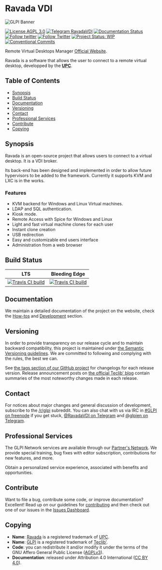 # Ravada VDI

![GLPI Banner](https://user-images.githubusercontent.com/29282308/31666160-8ad74b1a-b34b-11e7-839b-043255af4f58.png)

[![License AGPL 3.0](https://img.shields.io/badge/License-AGPL%203.0-blue.svg)](https://github.com/pluginsGLPI/ravada/blob/develop/LICENSE.md)
[![Telegram RavadaVDI](https://img.shields.io/badge/Telegram-RavadaVDI-43BC9C.svg)](https://t.me/ravadavdi)
[![Documentation Status](https://readthedocs.org/projects/ravada/badge/?version=latest)](http://ravada.readthedocs.io/en/latest/?badge=latest)
[![Follow twitter](https://img.shields.io/twitter/follow/ravada_vdi.svg?style=social&label=Twitter&style=flat-square)](https://twitter.com/ravada_vdi)
[![Follow Twitter](https://img.shields.io/badge/Twitter-GLPI%20Project-26A2FA.svg)](https://twitter.com/GLPI_PROJECT)
[![Project Status: WIP](http://www.repostatus.org/badges/latest/concept.svg)](http://www.repostatus.org/#concept)
[![Conventional Commits](https://img.shields.io/badge/Conventional%20Commits-1.0.0-yellow.svg)](https://conventionalcommits.org)

Remote Virtual Desktops Manager [Official Website](https://ravada.upc.edu/).

Ravada is a software that allows the user to connect to a remote virtual desktop, developped by the **[UPC](https://github.com/upc)**.

## Table of Contents

* [Synopsis](#synopsis)
* [Build Status](#build-status)
* [Documentation](#documentation)
* [Versioning](#versioning)
* [Contact](#contact)
* [Professional Services](#professional-services)
* [Contribute](#contribute)
* [Copying](#copying)

## Synopsis

Ravada is an open-source project that allows users to connect to a virtual desktop. It is a VDI broker.

Its back-end has been designed and implemented in order to allow future hypervisors to be added to the framework. Currently it supports KVM and LXC is in the works.

### Features

* KVM backend for Windows and Linux Virtual machines.
* LDAP and SQL authentication.
* Kiosk mode.
* Remote Access with Spice for Windows and Linux
* Light and fast virtual machine clones for each user
* Instant clone creation
* USB redirection
* Easy and customizable end users interface
* Administration from a web browser

## Build Status

|**LTS**|Bleeding Edge|
|:---:|:---:|
|[![Travis CI build](https://api.travis-ci.org/pluginsGLPI/ravada.svg?branch=master)](https://travis-ci.org/pluginsGLPI/ravada/)|[![Travis CI build](https://api.travis-ci.org/pluginsGLPI/ravada.svg?branch=develop)](https://travis-ci.org/pluginsGLPI/ravada/)|

## Documentation

We maintain a detailed documentation of the project on the website, check the [How-tos](https://pluginsGLPI.github.io/ravada/howtos/) and [Development](https://pluginsGLPI.github.io/ravada/) section.

## Versioning

In order to provide transparency on our release cycle and to maintain backward compatibility, this project is maintained under [the Semantic Versioning guidelines](http://semver.org/). We are committed to following and complying with the rules, the best we can.

See [the tags section of our GitHub project](https://github.com/pluginsGLPI/ravada/tags) for changelogs for each release version. Release announcement posts on [the official Teclib' blog](http://www.teclib-edition.com/en/communities/blog-posts/) contain summaries of the most noteworthy changes made in each release.

## Contact

For notices about major changes and general discussion of development, subscribe to the [/r/glpi](http://www.reddit.com/r/glpi) subreddit.
You can also chat with us via IRC in [#GLPI on freenode](http://webchat.freenode.net/?channels=GLPI) if you get stuck, [@RavadaVDI on Telegram](https://t.me/ravadavdi) and [@glpien on Telegram](https://t.me/glpien).

## Professional Services

The GLPI Network services are available through our [Partner's Network](http://www.teclib-edition.com/en/partners/). We provide special training, bug fixes with editor subscription, contributions for new features, and more.

Obtain a personalized service experience, associated with benefits and opportunities.

## Contribute

Want to file a bug, contribute some code, or improve documentation? Excellent! Read up on our
guidelines for [contributing](./.github/CONTRIBUTING.md) and then check out one of our issues in the [Issues Dashboard](https://github.com/pluginsGLPI/ravada/issues).

## Copying

* **Name**: [Ravada](https://ravada.upc.edu/) is a registered trademark of [UPC](http://www.upc.edu).
* **Name**: [GLPI](http://glpi-project.org/) is a registered trademark of [Teclib'](http://www.teclib-edition.com/en/).
* **Code**: you can redistribute it and/or modify it under the terms of the GNU Affero General Public License ([AGPLv3](https://www.gnu.org/licenses/agpl-3.0.en.html)).
* **Documentation**: released under Attribution 4.0 International ([CC BY 4.0](https://creativecommons.org/licenses/by/4.0/)).